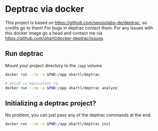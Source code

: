 # Deptrac via docker

This project is based on https://github.com/sensiolabs-de/deptrac, so credits go to them! For bugs in deptrac contact them. For any issues with this docker image go a head and contact me via https://github.com/ohartl/docker-deptrac/issues

## Run deptrac

Mount your project directory to the `/app` volume

```bash
docker run --rm -v $PWD:/app ohartl/deptrac

# which is equivalent to
docker run --rm -v $PWD:/app ohartl/deptrac analyze
```

## Initializing a deptrac project?

No problem, you can just pass any of the deptrac commands at the end.

```bash
docker run --rm -v $PWD:/app ohartl/deptrac init
```

